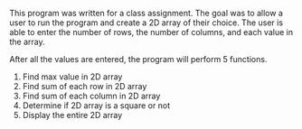 This program was written for a class assignment. The goal was to allow a user to run the program and create a 2D array of their choice. The user is able to enter the number of rows, the number of columns, and each value in the array. 

After all the values are entered, the program will perform 5 functions.

1. Find max value in 2D array
2. Find sum of each row in 2D array
3. Find sum of each column in 2D array
4. Determine if 2D array is a square or not
5. Display the entire 2D array
